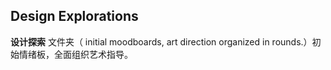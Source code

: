 ## Design Explorations
**设计探索** 文件夹（ initial moodboards, art direction organized in rounds.）初始情绪板，全面组织艺术指导。
